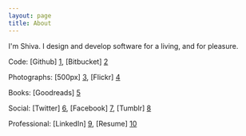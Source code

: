 ```yaml
---
layout: page
title: About
---
```


I'm Shiva. I design and develop software for a living, and for pleasure.

Code: [Github] [1], [Bitbucket] [2]

Photographs: [500px] [3], [Flickr] [4]

Books: [Goodreads] [5]

Social: [Twitter] [6], [Facebook] [7], [Tumblr] [8]

Professional: [LinkedIn] [9], [Resume] [10]

[1]: http://github.com/shiva
[2]: http://bitbucket.org/shiva
[3]: http://shiv.500px.com/
[4]: http://flickr.com/photos/shvelmur
[5]: https://www.goodreads.com/user/show/856502-shivanand-velmurugan
[6]: http://twitter.com/shiva
[7]: http://facebook.com/shivanand
[8]: http://shiva.tumblr.com/
[9]: http://ca.linkedin.com/in/vshivanand
[10]: http://shiv.me/cv/

